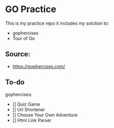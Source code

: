 # GO Practice

This is my practice repo it includes my solution to:

- gophercises
- Tour of Go

## Source:

- https://gophercises.com/

## To-do

gophercises:

- [] Quiz Game
- [] Url Shortener
- [] Choose Your Own Adventure
- [] Html Link Parser
